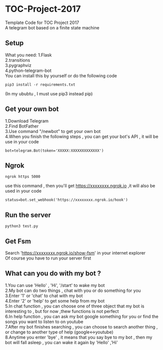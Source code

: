 # TOC-Project-2017

Template Code for TOC Project 2017  
A telegram bot based on a finite state machine  

## Setup

What you need:
  1.Flask  
  2.transitions  
  3.pygraphviz  
  4.python-telegram-bot  
 You can install this by yourself or do the following code  
 
<pre><code>pip3 install -r requirements.txt</code></pre>

(In my ububtu , I must use pip3 instead pip)  

## Get your own bot

  1.Download Telegram  
  2.Find BotFather  
  3.Use command "/newbot" to get your own bot  
  4.When you finish the following steps , you can get your bot's API , it will be use in your code  
  <pre><code>bot=telegram.Bot(token='XXXXX:XXXXXXXXXXXXX')</code></pre>
## Ngrok

  <pre><code>ngrok https 5000</code></pre>
  use this command , then you'll get https://xxxxxxxx.ngrok.io ,it will also be used in your code  
  <pre><code>status=bot.set_webhook('https://xxxxxxxx.ngrok.io/hook')</code></pre>
  
## Run the server

  <pre><code>python3 test.py</code></pre>
  
## Get Fsm
 
  Search 'https://xxxxxxxx.ngrok.io/show-fsm' in your internet explorer  
  Of course you have to run your server first  
  
## What can you do with my bot ?  

  1.You can use 'Hello' , 'Hi', '/start' to wake my bot  
  2.My bot can do two things , chat with you or do something for you  
  3.Enter '1' or 'chat' to chat with my bot  
  4.Enter '2' or 'help' to get some help from my bot  
  5.In chat function , you can choose one of three object that my bot is interesting to , but for now ,thew functions is not perfect  
  6.In help function , you can ask my bot google something for you or find the songs you want to listen to on youtube  
  7.After my bot finishes searching , you can choose to search another thing , or change to another type of help (google<->youtube)    
  8.Anytime you enter 'bye' , it means that you say bye to my bot , then my bot will fall asleep , you can wake it again by 'Hello' ,'Hi'  
